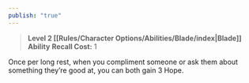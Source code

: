 ```yaml
---
publish: "true"
---
```

> **Level 2 [[Rules/Character Options/Abilities/Blade/index|Blade]] Ability**
> **Recall Cost:** 1

Once per long rest, when you compliment someone or ask them about something they’re good at, you can both gain 3 Hope.
